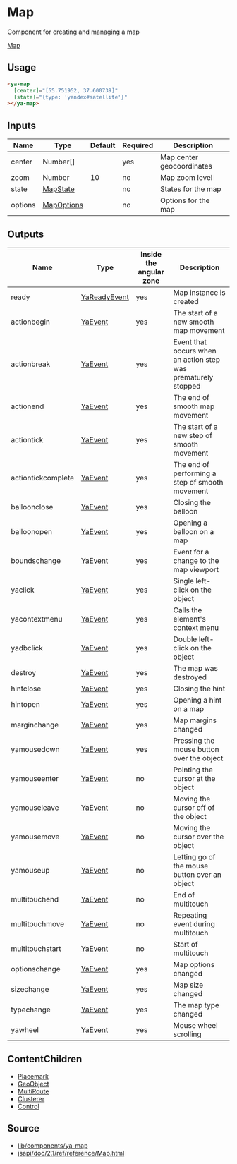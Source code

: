 # Map

Component for creating and managing a map

[Map](https://map-onload-event.stackblitz.io ':include :type=iframe height=550px')

## Usage

```html
<ya-map
  [center]="[55.751952, 37.600739]"
  [state]="{type: 'yandex#satellite'}"
></ya-map>
```

## Inputs

| Name    | Type         | Default | Required | Description               |
| ------- | ------------ | ------- | -------- | ------------------------- |
| center  | Number[]     |         | yes      | Map center geocoordinates |
| zoom    | Number       | 10      | no       | Map zoom level            |
| state   | [MapState]   |         | no       | States for the map        |
| options | [MapOptions] |         | no       | Options for the map       |

[scriptservice]: services/script.md
[mapstate]: https://tech.yandex.ru/maps/jsapi/doc/2.1/ref/reference/Map-docpage/#Map__param-state
[mapoptions]: https://tech.yandex.ru/maps/jsapi/doc/2.1/ref/reference/Map-docpage/#Map__param-options

## Outputs

| Name               | Type           | Inside the angular zone | Description                                                   |
| ------------------ | -------------- | ----------------------- | ------------------------------------------------------------- |
| ready              | [YaReadyEvent] | yes                     | Map instance is created                                       |
| actionbegin        | [YaEvent]      | yes                     | The start of a new smooth map movement                        |
| actionbreak        | [YaEvent]      | yes                     | Event that occurs when an action step was prematurely stopped |
| actionend          | [YaEvent]      | yes                     | The end of smooth map movement                                |
| actiontick         | [YaEvent]      | yes                     | The start of a new step of smooth movement                    |
| actiontickcomplete | [YaEvent]      | yes                     | The end of performing a step of smooth movement               |
| balloonclose       | [YaEvent]      | yes                     | Closing the balloon                                           |
| balloonopen        | [YaEvent]      | yes                     | Opening a balloon on a map                                    |
| boundschange       | [YaEvent]      | yes                     | Event for a change to the map viewport                        |
| yaclick            | [YaEvent]      | yes                     | Single left-click on the object                               |
| yacontextmenu      | [YaEvent]      | yes                     | Calls the element's context menu                              |
| yadbclick          | [YaEvent]      | yes                     | Double left-click on the object                               |
| destroy            | [YaEvent]      | yes                     | The map was destroyed                                         |
| hintclose          | [YaEvent]      | yes                     | Closing the hint                                              |
| hintopen           | [YaEvent]      | yes                     | Opening a hint on a map                                       |
| marginchange       | [YaEvent]      | yes                     | Map margins changed                                           |
| yamousedown        | [YaEvent]      | yes                     | Pressing the mouse button over the object                     |
| yamouseenter       | [YaEvent]      | no                      | Pointing the cursor at the object                             |
| yamouseleave       | [YaEvent]      | no                      | Moving the cursor off of the object                           |
| yamousemove        | [YaEvent]      | no                      | Moving the cursor over the object                             |
| yamouseup          | [YaEvent]      | no                      | Letting go of the mouse button over an object                 |
| multitouchend      | [YaEvent]      | no                      | End of multitouch                                             |
| multitouchmove     | [YaEvent]      | no                      | Repeating event during multitouch                             |
| multitouchstart    | [YaEvent]      | no                      | Start of multitouch                                           |
| optionschange      | [YaEvent]      | yes                     | Map options changed                                           |
| sizechange         | [YaEvent]      | yes                     | Map size changed                                              |
| typechange         | [YaEvent]      | yes                     | The map type changed                                          |
| yawheel            | [YaEvent]      | yes                     | Mouse wheel scrolling                                         |

[yareadyevent]: interfaces/ya-ready-event.md
[yaevent]: interfaces/event.md

## ContentChildren

- [Placemark](directives/placemark.md)
- [GeoObject](directives/geoobject.md)
- [MultiRoute](directives/multiroute.md)
- [Clusterer](directives/clusterer.md)
- [Control](directives/control.md)

## Source

- [lib/components/ya-map](https://github.com/ddubrava/angular8-yandex-maps/tree/master/projects/angular8-yandex-maps/src/lib/components/ya-map)
- [jsapi/doc/2.1/ref/reference/Map.html](https://yandex.ru/dev/maps/jsapi/doc/2.1/ref/reference/Map.html/)
